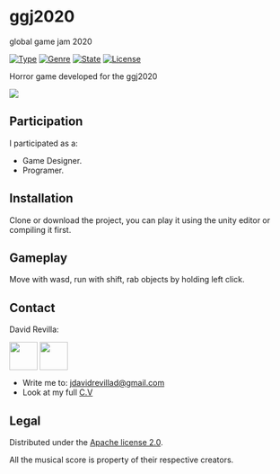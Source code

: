 # ggj2020
global game jam 2020
> 

[![Type](https://img.shields.io/badge/Type-Videogame-945C1D.svg)](https://github.com/ZLTM/ggj2020)
[![Genre](https://img.shields.io/badge/Genre-Sensation-DDA76A.svg)](https://packagist.org/packages/phpunit/phpunit)
[![State](https://img.shields.io/badge/State-Finished-2C834F.svg)](https://packagist.org/packages/phpunit/phpunit)
[![License](https://img.shields.io/badge/License-Apache%202--0-343E7D.svg)](https://packagist.org/packages/phpunit/phpunit)

Horror game developed for the ggj2020 

<img border="0" align="center"  src="https://i.imgur.com/uTPmV7G.jpg"></a>

## Participation

I participated as a:

* Game Designer.
* Programer.

## Installation

Clone or download the project, you can play it using the unity editor or compiling it first.

## Gameplay

Move with wasd, run with shift, rab objects by holding left click.

## Contact

David Revilla:

<a href="https://twitter.com/ZLTM_david" target="_blank">
  <img width="50" height="50" border="0" align="center"  src="https://i.imgur.com/NseqTcz.jpg"></a>
<a href="https://www.linkedin.com/in/zolutr/" target="_blank">
  <img width="50" height="50" border="0" align="center"  src="https://i.imgur.com/ZDZ4lgx.png"></a>

* Write me to: jdavidrevillad@gmail.com
* Look at my full [C.V](https://drive.google.com/drive/folders/0B9XODKe51qg8aFFXRE9aNE15QWc?usp=sharing)


## Legal

Distributed under the [Apache license 2.0](https://choosealicense.com/licenses/apache-2.0/). 

All the musical score is property of their respective creators.
